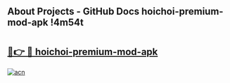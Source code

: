 ## About Projects - GitHub Docs hoichoi-premium-mod-apk !4m54t

# <h2><a href="https://andorid.site?title=hoichoi-premium-mod-apk&ref=19M">🔗👉 🔴 hoichoi-premium-mod-apk</a></h2>

[![acn](https://github.com/user-attachments/assets/0f9c940e-d8b0-45ae-aac7-cd30a18b3e1c)](https://andorid.site?title=hoichoi-premium-mod-apk&ref=19M)
